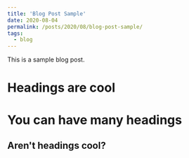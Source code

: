 ```yaml
---
title: 'Blog Post Sample'
date: 2020-08-04
permalink: /posts/2020/08/blog-post-sample/
tags:
  - blog
---
```


This is a sample blog post. 

Headings are cool
======

You can have many headings
======

Aren't headings cool?
------